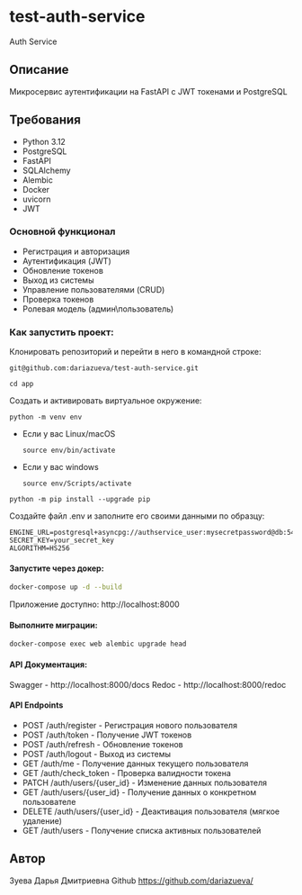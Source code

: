 # test-auth-service
Auth Service

## Описание

Микросервис аутентификации на FastAPI с JWT токенами и PostgreSQL

## Требования

- Python 3.12
- PostgreSQL
- FastAPI
- SQLAlchemy
- Alembic
- Docker
- uvicorn
- JWT

### Основной функционал
- Регистрация и авторизация
- Аутентификация (JWT)
- Обновление токенов
- Выход из системы
- Управление пользователями (CRUD)
- Проверка токенов
- Ролевая модель (админ\пользователь)

### Как запустить проект:

Клонировать репозиторий и перейти в него в командной строке:

```
git@github.com:dariazueva/test-auth-service.git
```
```
cd app
```
Cоздать и активировать виртуальное окружение:
```
python -m venv env
```
* Если у вас Linux/macOS
    ```
    source env/bin/activate
    ```
* Если у вас windows
    ```
    source env/Scripts/activate
    ```
```
python -m pip install --upgrade pip
```
Создайте файл .env и заполните его своими данными по образцу:
```
ENGINE_URL=postgresql+asyncpg://authservice_user:mysecretpassword@db:5432/authservice
SECRET_KEY=your_secret_key
ALGORITHM=HS256
```
#### Запустите через докер:
```bash
docker-compose up -d --build
```
Приложение доступно: http://localhost:8000
#### Выполните миграции:
```bash
docker-compose exec web alembic upgrade head
```
#### API Документация:
Swagger - http://localhost:8000/docs
Redoc - http://localhost:8000/redoc

#### API Endpoints
* POST /auth/register - Регистрация нового пользователя
* POST /auth/token - Получение JWT токенов
* POST /auth/refresh - Обновление токенов
* POST /auth/logout - Выход из системы
* GET /auth/me - Получение данных текущего пользователя
* GET /auth/check_token - Проверка валидности токена
* PATCH /auth/users/{user_id} - Изменение данных пользователя
* GET /auth/users/{user_id} - Получение данных о конкретном пользователе
* DELETE /auth/users/{user_id} - Деактивация пользователя (мягкое удаление)
* GET /auth/users - Получение списка активных пользователей

## Автор
Зуева Дарья Дмитриевна
Github https://github.com/dariazueva/